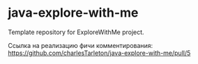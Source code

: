 # java-explore-with-me
Template repository for ExploreWithMe project.

Ссылка на реализацию фичи комментирования:
https://github.com/charlesTarleton/java-explore-with-me/pull/5